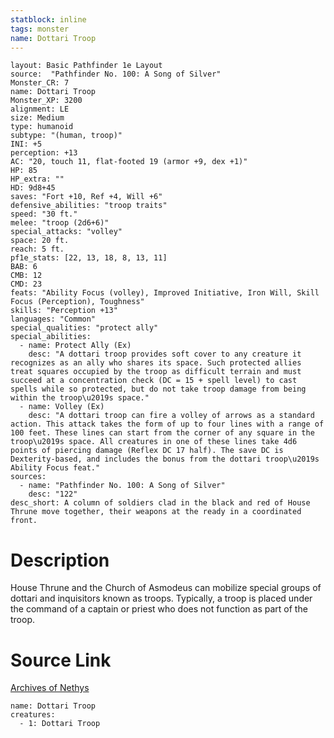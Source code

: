 ```yaml
---
statblock: inline
tags: monster
name: Dottari Troop
---
```

```statblock
layout: Basic Pathfinder 1e Layout
source:  "Pathfinder No. 100: A Song of Silver"
Monster_CR: 7
name: Dottari Troop
Monster_XP: 3200
alignment: LE
size: Medium
type: humanoid
subtype: "(human, troop)"
INI: +5
perception: +13
AC: "20, touch 11, flat-footed 19 (armor +9, dex +1)"
HP: 85
HP_extra: ""
HD: 9d8+45
saves: "Fort +10, Ref +4, Will +6"
defensive_abilities: "troop traits"
speed: "30 ft."
melee: "troop (2d6+6)"
special_attacks: "volley"
space: 20 ft.
reach: 5 ft.
pf1e_stats: [22, 13, 18, 8, 13, 11]
BAB: 6
CMB: 12
CMD: 23
feats: "Ability Focus (volley), Improved Initiative, Iron Will, Skill Focus (Perception), Toughness"
skills: "Perception +13"
languages: "Common"
special_qualities: "protect ally"
special_abilities:
  - name: Protect Ally (Ex)
    desc: "A dottari troop provides soft cover to any creature it recognizes as an ally who shares its space. Such protected allies treat squares occupied by the troop as difficult terrain and must succeed at a concentration check (DC = 15 + spell level) to cast spells while so protected, but do not take troop damage from being within the troop\u2019s space."
  - name: Volley (Ex)
    desc: "A dottari troop can fire a volley of arrows as a standard action. This attack takes the form of up to four lines with a range of 100 feet. These lines can start from the corner of any square in the troop\u2019s space. All creatures in one of these lines take 4d6 points of piercing damage (Reflex DC 17 half). The save DC is Dexterity-based, and includes the bonus from the dottari troop\u2019s Ability Focus feat."
sources:
  - name: "Pathfinder No. 100: A Song of Silver"
    desc: "122"
desc_short: A column of soldiers clad in the black and red of House Thrune move together, their weapons at the ready in a coordinated front.
```
# Description
House Thrune and the Church of Asmodeus can mobilize special groups of dottari and inquisitors known as troops. Typically, a troop is placed under the command of a captain or priest who does not function as part of the troop.
# Source Link
[Archives of Nethys](https://aonprd.com/MonsterDisplay.aspx?ItemName=Dottari%20Troop)
```encounter-table
name: Dottari Troop
creatures:
  - 1: Dottari Troop
```
